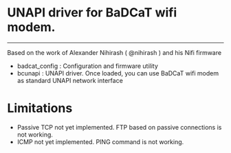 # UNAPI driver for BaDCaT wifi modem.
-------------------------------------
Based on the work of Alexander Nihirash ( @nihirash ) and his Nifi firmware

- badcat_config : Configuration and firmware utility
- bcunapi : UNAPI driver. Once loaded, you can use BaDCaT wifi modem as standard UNAPI network interface

# Limitations

- Passive TCP not yet implemented. FTP based on passive connections is not working.
- ICMP not yet implemented. PING command is not working.
